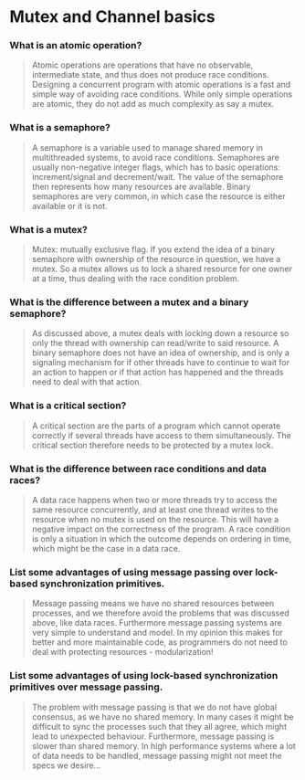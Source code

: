 # Mutex and Channel basics

### What is an atomic operation?
> Atomic operations are operations that have no observable, intermediate state, and thus does not produce race conditions.
Designing a concurrent program with atomic operations is a fast and simple way of avoiding race conditions. While
only simple operations are atomic, they do not add as much complexity as say a mutex.


### What is a semaphore?
> A semaphore is a variable used to manage shared memory in multithreaded systems, to avoid race conditions.
Semaphores are usually non-negative integer flags, which has to basic operations: increment/signal and decrement/wait. The value
of the semaphore then represents how many resources are available. Binary semaphores are very common, in which case
the resource is either available or it is not.

### What is a mutex?
> Mutex: mutually exclusive flag. If you extend the idea of a binary semaphore with ownership of the resource in question,
we have a mutex. So a mutex allows us to lock a shared resource for one owner at a time, thus dealing with the race condition problem.

### What is the difference between a mutex and a binary semaphore?
> As discussed above, a mutex deals with locking down a resource so only the thread with ownership
can read/write to said resource. A binary semaphore does not have an idea of ownership, and is only a signaling
mechanism for if other threads have to continue to wait for an action to happen or if that action has happened and
the threads need to deal with that action.

### What is a critical section?
> A critical section are the parts of a program which cannot operate correctly if several threads have access to them
simultaneously. The critical section therefore needs to be protected by a mutex lock.

### What is the difference between race conditions and data races?
 > A data race happens when two or more threads try to access the same resource concurrently, and at least one thread writes
 to the resource when no mutex is used on the resource. This will have a negative impact on the correctness of the program.
 A race condition is only a situation in which the outcome depends on ordering in time, which might be the case in a data race.

### List some advantages of using message passing over lock-based synchronization primitives.
> Message passing means we have no shared resources between processes, and we therefore avoid the problems that was discussed above,
like data races. Furthermore message passing systems are very simple to understand and model. In my opinion this makes for
better and more maintainable code, as programmers do not need to deal with protecting resources - modularization!

### List some advantages of using lock-based synchronization primitives over message passing.
> The problem with message passing is that we do not have global consensus, as we have no shared memory. In many cases it
might be difficult to sync the processes such that they all agree, which might lead to unexpected behaviour.
Furthermore, message passing is slower than shared memory. In high performance systems where a lot of data needs to be handled,
message passing might not meet the specs we desire...
